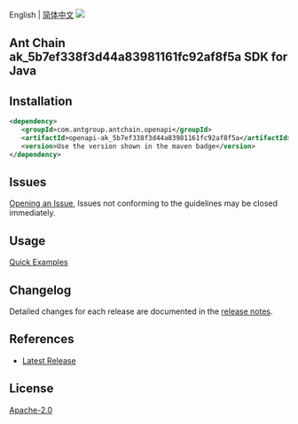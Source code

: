 English | [简体中文](README-CN.md)
![](https://aliyunsdk-pages.alicdn.com/icons/AlibabaCloud.svg)

## Ant Chain ak_5b7ef338f3d44a83981161fc92af8f5a SDK for Java

## Installation

```xml
<dependency>
   <groupId>com.antgroup.antchain.openapi</groupId>
   <artifactId>openapi-ak_5b7ef338f3d44a83981161fc92af8f5a</artifactId>
   <version>Use the version shown in the maven badge</version>
</dependency>
```

## Issues
[Opening an Issue](https://github.com/alipay/antchain-openapi-prod-sdk/issues/new), Issues not conforming to the guidelines may be closed immediately.

## Usage
[Quick Examples](https://github.com/alipay/antchain-openapi-prod-sdk/blob/master/docs/0-Examples-EN.md#quick-examples)

## Changelog
Detailed changes for each release are documented in the [release notes](./ChangeLog.txt).

## References
* [Latest Release](https://github.com/alipay/antchain-openapi-prod-sdk/)

## License
[Apache-2.0](http://www.apache.org/licenses/LICENSE-2.0)

